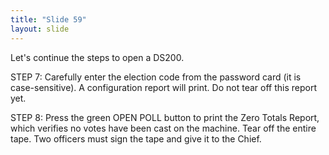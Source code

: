 ```yaml
---
title: "Slide 59"
layout: slide
---
```


Let's continue the steps to open a DS200.

STEP 7: Carefully enter the election code from the password card (it is case-sensitive). A configuration report will print. Do not tear off this report yet.

STEP 8: Press the green OPEN POLL button to print the Zero Totals Report, which verifies no votes have been cast on the machine. Tear off the entire tape. Two officers must sign the tape and give it to the Chief.